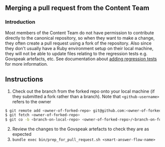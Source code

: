 ## Merging a pull request from the Content Team

### Introduction

Most members of the Content Team do not have permission to contribute directly to the canonical repository, so when they want to make a change, they often create a pull request using a fork of the repository. Also since they don't usually have a Ruby environment setup on their local machine, they will not be able to update
files relating to the regression tests e.g. Govspeak artefacts, etc. See documentation about [adding regression tests](adding-new-regression-tests.md) for more information.

## Instructions

1. Check out the branch from the forked repo onto your local machine (if they submitted a fork rather than a branch). Note that `<github-username>` refers to the owner

```bash
$ git remote add <owner-of-forked-repo> git@github.com:<owner-of-forked-repo>/smart-answers.git
$ git fetch <owner-of-forked-repo>
$ git co -b <branch-on-local-repo> <owner-of-forked-repo>/<branch-on-forked-repo>
```

2. Review the changes to the Govspeak artefacts to check they are as expected
3. `bundle exec bin/prep_for_pull_request.sh <smart-answer-flow-name>`

